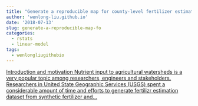 ```yaml
---
title: "Generate a reproducible map for county-level fertilizer estimation data in U.S.A. using R"
author: 'wenlong-liu.github.io'
date: '2018-07-13'
slug: generate-a-reproducible-map-fo
categories:
  - rstats
  - linear-model
tags:
  - wenlongliugithubio
---
```


[Introduction and motivation Nutrient input to agricultural watersheds is a very popular topic among researchers, engineers and stakeholders. Researchers in United State Geographic Services (USGS) spent a considerable amount of time and efforts to generate fertilizr estimation dataset from synthetic fertilizer and...<click to read more>](https://wenlong-liu.github.io/post/generate-a-reproducible-map-for-long-term-fertilizer-application-in-u-s-a-using-r/)

